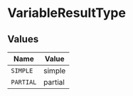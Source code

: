 # VariableResultType


## Values

| Name      | Value     |
| --------- | --------- |
| `SIMPLE`  | simple    |
| `PARTIAL` | partial   |